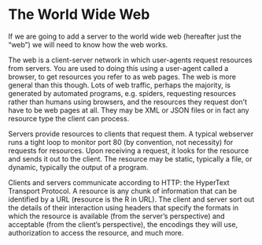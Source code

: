 # The World Wide Web

If we are going to add a server to the world wide web (hereafter just
the “web”) we will need to know how the web works.

The web is a client-server network in which user-agents request
resources from servers. You are used to doing this using a user-agent
called a browser, to get resources you refer to as web pages. The web is
more general than this though. Lots of web traffic, perhaps the
majority, is generated by automated programs, e.g. spiders, requesting
resources rather than humans using browsers, and the resources they
request don’t have to be web pages at all. They may be XML or JSON
files or in fact any resource type the client can process.

Servers provide resources to clients that request them. A typical
webserver runs a tight loop to monitor port 80 (by convention, not
necessity) for requests for resources. Upon receiving a request, it
looks for the resource and sends it out to the client. The resource may
be static, typically a file, or dynamic, typically the output of a
program.

Clients and servers communicate according to HTTP: the HyperText
Transport Protocol. A resource is any chunk of information that can be
identified by a URL (**r**esource is the R in URL). The client and
server sort out the details of their interaction using headers that
specify the formats in which the resource is available (from the
server’s perspective) and acceptable (from the client’s perspective),
the encodings they will use, authorization to access the resource, and
much more.
